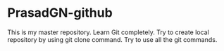 # PrasadGN-github
This is my master repository.
Learn Git completely.
Try to create local repository by using git clone command.
Try to use all the git commands.
